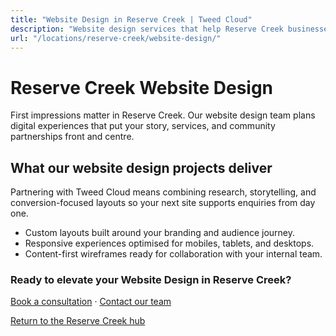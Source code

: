 ```yaml
---
title: "Website Design in Reserve Creek | Tweed Cloud"
description: "Website design services that help Reserve Creek businesses stand out online."
url: "/locations/reserve-creek/website-design/"
---
```


# Reserve Creek Website Design

First impressions matter in Reserve Creek. Our website design team plans digital experiences that put your story, services, and community partnerships front and centre.

## What our website design projects deliver

Partnering with Tweed Cloud means combining research, storytelling, and conversion-focused layouts so your next site supports enquiries from day one.

- Custom layouts built around your branding and audience journey.
- Responsive experiences optimised for mobiles, tablets, and desktops.
- Content-first wireframes ready for collaboration with your internal team.

### Ready to elevate your Website Design in Reserve Creek?

[Book a consultation](/consultation/) · [Contact our team](/contact/)

[Return to the Reserve Creek hub](/locations/reserve-creek/)
